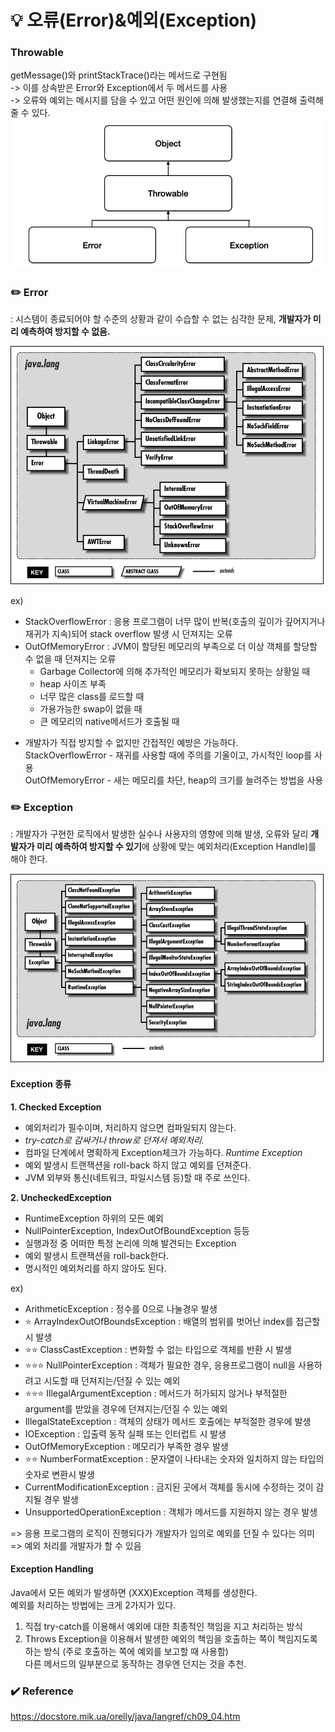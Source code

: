 # 💡 오류(Error)&예외(Exception)
  
### Throwable  
getMessage()와 printStackTrace()라는 메서드로 구현됨  
-> 이를 상속받은 Error와 Exception에서 두 메서드를 사용  
-> 오류와 예외는 메시지를 담을 수 있고 어떤 원인에 의해 발생했는지를 연결해 출력해줄 수 있다.  
![throwable](img/img.png) 


### ✏️ Error
: 시스템이 종료되어야 할 수준의 상황과 같이 수습할 수 없는 심각한 문제, **개발자가 미리 예측하여 방지할 수 없음.** 

![Error](img/error.gif)  

ex)  
- StackOverflowError : 응용 프로그램이 너무 많이 반복(호출의 깊이가 깊어지거나 재귀가 지속)되어 stack overflow 발생 시 던져지는 오류    
- OutOfMemoryError : JVM이 할당된 메모리의 부족으로 더 이상 객체를 할당할 수 없을 때 던져지는 오류  
  - Garbage Collector에 의해 추가적인 메모리가 확보되지 못하는 상황일 때  
  - heap 사이즈 부족    
  - 너무 많은 class를 로드할 때  
  - 가용가능한 swap이 없을 때  
  - 큰 메모리의 native메서드가 호출될 때  

* 개발자가 직접 방지할 수 없지만 간접적인 예방은 가능하다.  
StackOverflowError - 재귀를 사용할 때에 주의를 기울이고, 가시적인 loop를 사용  
OutOfMemoryError - 새는 메모리를 차단, heap의 크기를 늘려주는 방법을 사용  



### ✏️ Exception  
: 개발자가 구현한 로직에서 발생한 실수나 사용자의 영향에 의해 발생, 오류와 달리 **개발자가 미리 예측하여 방지할 수 있기**에 상황에 맞는 예외처리(Exception Handle)를 해야 한다.   
  
![Exception](img/exception.gif)   
  
#### Exception 종류  
**1. Checked Exception**  
- 예외처리가 필수이며, 처리하지 않으면 컴파일되지 않는다.  
- *try-catch로 감싸거나 throw로 던져서 예외처리.*  
- 컴파일 단계에서 명확하게 Exception체크가 가능하다. *Runtime Exception*  
- 예외 발생시 트랜잭션을 roll-back 하지 않고 예외를 던져준다.  
- JVM 외부와 통신(네트워크, 파일시스템 등)할 때 주로 쓰인다.  
  
**2. UncheckedException**  
- RuntimeException 하위의 모든 예외  
- NullPointerException, IndexOutOfBoundException 등등  
- 실행과정 중 어떠한 특정 논리에 의해 발견되는 Exception  
- 예외 발생시 트랜잭션을 roll-back한다.  
- 명시적인 예외처리를 하지 않아도 된다.  

ex)   
- ArithmeticException : 정수를 0으로 나눌경우 발생   
- ⭐️ ArrayIndexOutOfBoundsException : 배열의 범위를 벗어난 index를 접근할 시 발생  
- ⭐️⭐️ ClassCastException : 변화할 수 없는 타입으로 객체를 반환 시 발생  
- ⭐️⭐️⭐️ NullPointerException : 객체가 필요한 경우, 응용프로그램이 null을 사용하려고 시도할 때 던져지는/던질 수 있는 예외    
- ⭐️⭐️⭐️ IllegalArgumentException : 메서드가 허가되지 않거나 부적절한 argument를 받았을 경우에 던져지는/던질 수 있는 예외
- IllegalStateException : 객체의 상태가 메서드 호출에는 부적절한 경우에 발생  
- IOException : 입출력 동작 실패 또는 인터럽트 시 발생  
- OutOfMemoryException : 메모리가 부족한 경우 발생  
- ⭐️⭐️ NumberFormatException : 문자열이 나타내는 숫자와 일치하지 않는 타입의 숫자로 변환시 발생  
- CurrentModificationException : 금지된 곳에서 객체를 동시에 수정하는 것이 감지될 경우 발생  
- UnsupportedOperationException : 객체가 메서드를 지원하지 않는 경우 발생  
    
=> 응용 프로그램의 로직이 진행되다가 개발자가 임의로 예외를 던질 수 있다는 의미 => 예외 처리를 개발자가 할 수 있음  
   
#### Exception Handling
Java에서 모든 예외가 발생하면 (XXX)Exception 객체를 생성한다.  
예외를 처리하는 방법에는 크게 2가지가 있다.  
1. 직접 try-catch를 이용해서 예외에 대한 최종적인 책임을 지고 처리하는 방식  
2. Throws Exception을 이용해서 발생한 예외의 책임을 호출하는 쪽이 책임지도록 하는 방식 (주로 호출하는 쪽에 예외를 보고할 때 사용함)  
다른 메서드의 일부분으로 동작하는 경우엔 던지는 것을 추천.  
  
  
### ✔️ Reference
<https://docstore.mik.ua/orelly/java/langref/ch09_04.htm>
